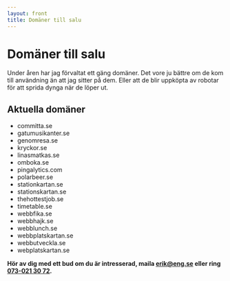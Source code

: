 ```yaml
---
layout: front
title: Domäner till salu
---
```


# Domäner till salu

Under åren har jag förvaltat ett gäng domäner. Det vore ju bättre om de kom till användning än att jag sitter på dem. Eller att de blir uppköpta av robotar för att sprida dynga när de löper ut.

## Aktuella domäner

* committa.se
* gatumusikanter.se
* genomresa.se
* kryckor.se
* linasmatkas.se
* omboka.se
* pingalytics.com
* polarbeer.se
* stationkartan.se
* stationskartan.se
* thehottestjob.se
* timetable.se
* webbfika.se
* webbhajk.se
* webblunch.se
* webbplatskartan.se
* webbutveckla.se
* webplatskartan.se

__Hör av dig med ett bud om du är intresserad, maila [erik@eng.se](mailto:erik@eng.se) eller ring [073-021 30 72](tel:+46730213072).__
